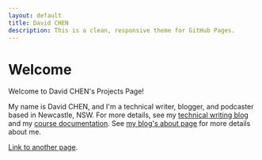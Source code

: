 ```yaml
---
layout: default
title: David CHEN
description: This is a clean, responsive theme for GitHub Pages.
---
```


# Welcome 

Welcome to David CHEN's Projects Page!

My name is David CHEN, and I'm a technical writer, blogger, and podcaster based in Newcastle, NSW. For more details, see my [technical writing blog](https://davidnsw.github.io) and my [course documentation](https://davidnsw.github.io/doc/index.html).  See [my blog's about page](https://davidnsw.github.io./about/) for more details about me.

[Link to another page](./another-page.html).